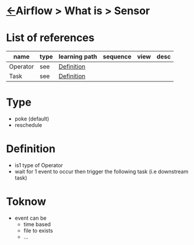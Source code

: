 <head><link rel="stylesheet" href="../../../md.css"/></head>

[//]: #(Reference)
[Repo_Readme]:    ../list/object_list.md
[Operator_Whatis]:  ../whatis/operator_whatis.md
[task_Whatis]:      ../whatis/task_whatis.md

# [&larr;][Repo_Readme]Airflow > What is > Sensor
# List of references
|name|type|learning path|sequence|view|desc|
|-|-|-|-|-|-|
|Operator|see|[Definition][Operator_Whatis]
|Task|see|[Definition][Task_Whatis]

# Type
- poke (default)
- reschedule

# Definition
- is1 type of Operator
- wait for 1 event to occur then trigger the following task (i.e downstream task)

# Toknow
- event can be
  - time based
  - file to exists
  - ...